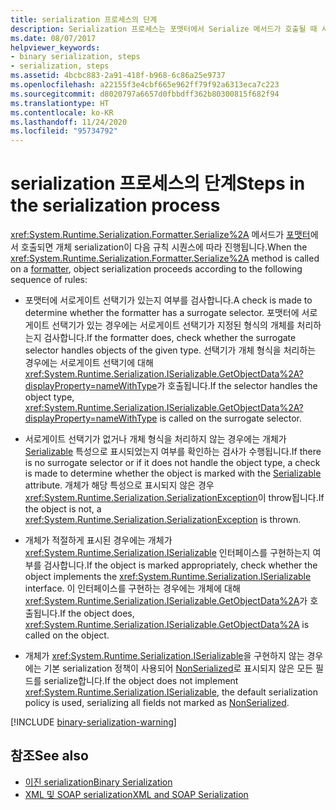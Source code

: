 ```yaml
---
title: serialization 프로세스의 단계
description: Serialization 프로세스는 포맷터에서 Serialize 메서드가 호출될 때 시작됩니다. 이 문서에서는 이벤트의 순서를 설명합니다.
ms.date: 08/07/2017
helpviewer_keywords:
- binary serialization, steps
- serialization, steps
ms.assetid: 4bcbc883-2a91-418f-b968-6c86a25e9737
ms.openlocfilehash: a22155f3e4cbf665e962ff79f92a6313eca7c223
ms.sourcegitcommit: d8020797a6657d0fbbdff362b80300815f682f94
ms.translationtype: HT
ms.contentlocale: ko-KR
ms.lasthandoff: 11/24/2020
ms.locfileid: "95734792"
---
```

# <a name="steps-in-the-serialization-process"></a><span data-ttu-id="8ba81-104">serialization 프로세스의 단계</span><span class="sxs-lookup"><span data-stu-id="8ba81-104">Steps in the serialization process</span></span>

<span data-ttu-id="8ba81-105"><xref:System.Runtime.Serialization.Formatter.Serialize%2A> 메서드가 [포맷터](xref:System.Runtime.Serialization.Formatter)에서 호출되면 개체 serialization이 다음 규칙 시퀀스에 따라 진행됩니다.</span><span class="sxs-lookup"><span data-stu-id="8ba81-105">When the <xref:System.Runtime.Serialization.Formatter.Serialize%2A> method is called on a [formatter](xref:System.Runtime.Serialization.Formatter), object serialization proceeds according to the following sequence of rules:</span></span>

- <span data-ttu-id="8ba81-106">포맷터에 서로게이트 선택기가 있는지 여부를 검사합니다.</span><span class="sxs-lookup"><span data-stu-id="8ba81-106">A check is made to determine whether the formatter has a surrogate selector.</span></span> <span data-ttu-id="8ba81-107">포맷터에 서로게이트 선택기가 있는 경우에는 서로게이트 선택기가 지정된 형식의 개체를 처리하는지 검사합니다.</span><span class="sxs-lookup"><span data-stu-id="8ba81-107">If the formatter does, check whether the surrogate selector handles objects of the given type.</span></span> <span data-ttu-id="8ba81-108">선택기가 개체 형식을 처리하는 경우에는 서로게이트 선택기에 대해 <xref:System.Runtime.Serialization.ISerializable.GetObjectData%2A?displayProperty=nameWithType>가 호출됩니다.</span><span class="sxs-lookup"><span data-stu-id="8ba81-108">If the selector handles the object type, <xref:System.Runtime.Serialization.ISerializable.GetObjectData%2A?displayProperty=nameWithType> is called on the surrogate selector.</span></span>

- <span data-ttu-id="8ba81-109">서로게이트 선택기가 없거나 개체 형식을 처리하지 않는 경우에는 개체가 [Serializable](xref:System.SerializableAttribute) 특성으로 표시되었는지 여부를 확인하는 검사가 수행됩니다.</span><span class="sxs-lookup"><span data-stu-id="8ba81-109">If there is no surrogate selector or if it does not handle the object type, a check is made to determine whether the object is marked with the [Serializable](xref:System.SerializableAttribute) attribute.</span></span> <span data-ttu-id="8ba81-110">개체가 해당 특성으로 표시되지 않은 경우 <xref:System.Runtime.Serialization.SerializationException>이 throw됩니다.</span><span class="sxs-lookup"><span data-stu-id="8ba81-110">If the object is not, a <xref:System.Runtime.Serialization.SerializationException> is thrown.</span></span>

- <span data-ttu-id="8ba81-111">개체가 적절하게 표시된 경우에는 개체가 <xref:System.Runtime.Serialization.ISerializable> 인터페이스를 구현하는지 여부를 검사합니다.</span><span class="sxs-lookup"><span data-stu-id="8ba81-111">If the object is marked appropriately, check whether the object implements the <xref:System.Runtime.Serialization.ISerializable> interface.</span></span> <span data-ttu-id="8ba81-112">이 인터페이스를 구현하는 경우에는 개체에 대해 <xref:System.Runtime.Serialization.ISerializable.GetObjectData%2A>가 호출됩니다.</span><span class="sxs-lookup"><span data-stu-id="8ba81-112">If the object does, <xref:System.Runtime.Serialization.ISerializable.GetObjectData%2A> is called on the object.</span></span>
  
- <span data-ttu-id="8ba81-113">개체가 <xref:System.Runtime.Serialization.ISerializable>을 구현하지 않는 경우에는 기본 serialization 정책이 사용되어 [NonSerialized](xref:System.NonSerializedAttribute)로 표시되지 않은 모든 필드를 serialize합니다.</span><span class="sxs-lookup"><span data-stu-id="8ba81-113">If the object does not implement <xref:System.Runtime.Serialization.ISerializable>, the default serialization policy is used, serializing all fields not marked as [NonSerialized](xref:System.NonSerializedAttribute).</span></span>

[!INCLUDE [binary-serialization-warning](../../../includes/binary-serialization-warning.md)]
  
## <a name="see-also"></a><span data-ttu-id="8ba81-114">참조</span><span class="sxs-lookup"><span data-stu-id="8ba81-114">See also</span></span>

- [<span data-ttu-id="8ba81-115">이진 serialization</span><span class="sxs-lookup"><span data-stu-id="8ba81-115">Binary Serialization</span></span>](binary-serialization.md)
- [<span data-ttu-id="8ba81-116">XML 및 SOAP serialization</span><span class="sxs-lookup"><span data-stu-id="8ba81-116">XML and SOAP Serialization</span></span>](xml-and-soap-serialization.md)
